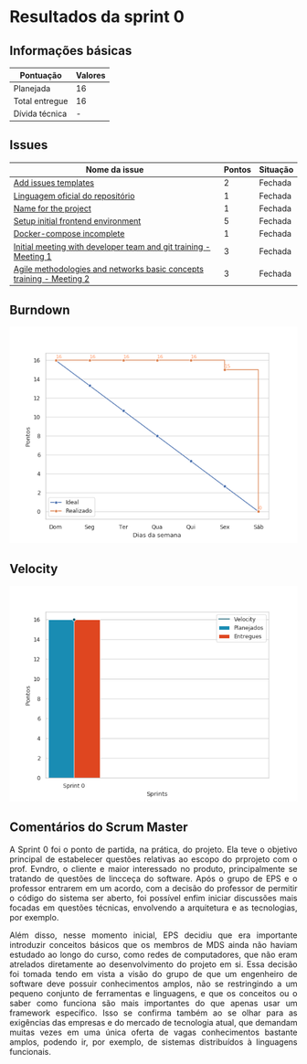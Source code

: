 # Resultados da sprint 0

## Informações básicas

|Pontuação|Valores|
|-----|-----|
|Planejada|16|
|Total entregue|16|
|Dívida técnica|-|

## Issues

|Nome da issue|Pontos|Situação|
|-----|-----|----|
|[Add issues templates](https://github.com/fga-eps-mds/2019.1-unbrake/issues/2)|2|Fechada|
|[Linguagem oficial do repositório](https://github.com/fga-eps-mds/2019.1-unbrake/issues/4)|1|Fechada|
|[Name for the project](https://github.com/fga-eps-mds/2019.1-unbrake/issues/5)|1|Fechada|
|[Setup initial frontend environment](https://github.com/fga-eps-mds/2019.1-unbrake/issues/10)|5|Fechada|
|[Docker-compose incomplete](https://github.com/fga-eps-mds/2019.1-unbrake/issues/14)|1|Fechada|
|[Initial meeting with developer team and git training - Meeting 1](https://github.com/fga-eps-mds/2019.1-unbrake/issues/16)|3|Fechada|
|[Agile methodologies and networks basic concepts training - Meeting 2](https://github.com/fga-eps-mds/2019.1-unbrake/issues/17)|3|Fechada|



## Burndown
![sprint_0](images/sprint0.png)

## Velocity
![velocity_0](images/velocity0.png)

## Comentários do Scrum Master

<p align="justify">
A Sprint 0 foi o ponto de partida, na prática, do projeto. Ela teve o objetivo principal de estabelecer questões relativas ao escopo do prprojeto com o prof. Evndro, o cliente e maior interessado no produto, principalmente se tratando de questões de lincceça do software. Após o grupo de EPS e o professor entrarem em um acordo, com a decisão do professor de permitir o código do sistema ser aberto, foi possível enfim iniciar discussões mais focadas em questões técnicas, envolvendo a arquitetura e as tecnologias, por exemplo.
</p>
<p align="justify">
Além disso, nesse momento inicial, EPS decidiu que era importante introduzir conceitos básicos que os membros de MDS ainda não haviam estudado ao longo do curso, como redes de computadores, que não eram atrelados diretamente ao desenvolvimento do projeto em si. Essa decisão foi tomada tendo em vista a visão do grupo de que um engenheiro de software deve possuir conhecimentos amplos, não se restringindo a um pequeno conjunto de ferramentas e linguagens, e que os conceitos ou o saber como funciona são mais importantes do que apenas usar um framework específico. Isso se confirma também ao se olhar para as exigências das empresas e do mercado de tecnologia atual, que demandam muitas vezes em uma única oferta de vagas conhecimentos bastante amplos, podendo ir, por exemplo, de sistemas distribuídos à linguagens funcionais.</p>
